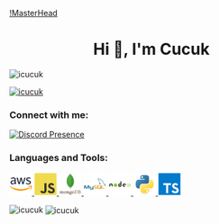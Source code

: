 [!MasterHead](https://cdn.discordapp.com/attachments/856703129240338442/1123404186772578405/de74nrm-f0ff3a0c-b330-47e6-9412-81a0fc98f9b0.png)
<h1 align="center">Hi 👋, I'm Cucuk</h1>
<p align="left"> <img src="https://komarev.com/ghpvc/?username=icucuk&label=Profile%20views&color=0e75b6&style=flat" alt="icucuk" /> </p>

<p align="left"> <a href="https://github.com/ryo-ma/github-profile-trophy"><img src="https://github-profile-trophy.vercel.app/?username=icucuk" alt="icucuk" /></a> </p>

<h3 align="left">Connect with me:</h3>

[![Discord Presence](https://lanyard.cnrad.dev/api/571409617620303881)](https://discord.com/users/571409617620303881)
<p align="left">
</p>

<h3 align="left">Languages and Tools:</h3>
<p align="left"> <a href="https://aws.amazon.com" target="_blank" rel="noreferrer"> <img src="https://raw.githubusercontent.com/devicons/devicon/master/icons/amazonwebservices/amazonwebservices-original-wordmark.svg" alt="aws" width="40" height="40"/> </a> <a href="https://developer.mozilla.org/en-US/docs/Web/JavaScript" target="_blank" rel="noreferrer"> <img src="https://raw.githubusercontent.com/devicons/devicon/master/icons/javascript/javascript-original.svg" alt="javascript" width="40" height="40"/> </a> <a href="https://www.mongodb.com/" target="_blank" rel="noreferrer"> <img src="https://raw.githubusercontent.com/devicons/devicon/master/icons/mongodb/mongodb-original-wordmark.svg" alt="mongodb" width="40" height="40"/> </a> <a href="https://www.mysql.com/" target="_blank" rel="noreferrer"> <img src="https://raw.githubusercontent.com/devicons/devicon/master/icons/mysql/mysql-original-wordmark.svg" alt="mysql" width="40" height="40"/> </a> <a href="https://nodejs.org" target="_blank" rel="noreferrer"> <img src="https://raw.githubusercontent.com/devicons/devicon/master/icons/nodejs/nodejs-original-wordmark.svg" alt="nodejs" width="40" height="40"/> </a> <a href="https://www.python.org" target="_blank" rel="noreferrer"> <img src="https://raw.githubusercontent.com/devicons/devicon/master/icons/python/python-original.svg" alt="python" width="40" height="40"/> </a> <a href="https://www.typescriptlang.org/" target="_blank" rel="noreferrer"> <img src="https://raw.githubusercontent.com/devicons/devicon/master/icons/typescript/typescript-original.svg" alt="typescript" width="40" height="40"/> </a> </p>

<p><img align="left" src="https://github-readme-stats.vercel.app/api/top-langs?username=icucuk&show_icons=true&locale=en&layout=compact" alt="icucuk" /></p>

<p>&nbsp;<img align="center" src="https://github-readme-stats.vercel.app/api?username=icucuk&show_icons=true&locale=en" alt="icucuk" /></p>
